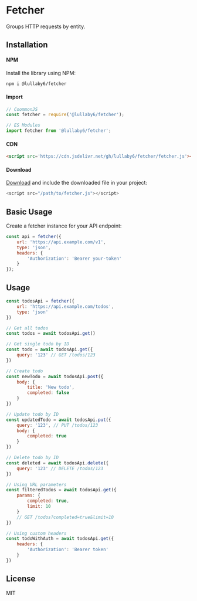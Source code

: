 # Fetcher

Groups HTTP requests by entity.

## Installation

#### NPM

Install the library using NPM:

```bash
npm i @lullaby6/fetcher
```

#### Import

```js
// CoommonJS
const fetcher = require('@lullaby6/fetcher');

// ES Modules
import fetcher from '@lullaby6/fetcher';
```

#### CDN

```html
<script src='https://cdn.jsdelivr.net/gh/lullaby6/fetcher/fetcher.js'></script>
```

#### Download

<a href="https://cdn.jsdelivr.net/gh/lullaby6/fetcher/fetcher.js" target="_blank">Download</a> and include the downloaded file in your project:

```js
<script src="/path/to/fetcher.js"></script>
```

## Basic Usage

Create a fetcher instance for your API endpoint:

```js
const api = fetcher({
    url: 'https://api.example.com/v1',
    type: 'json',
    headers: {
        'Authorization': 'Bearer your-token'
    }
});
```

## Usage

```js
const todosApi = fetcher({
    url: 'https://api.example.com/todos',
    type: 'json'
})

// Get all todos
const todos = await todosApi.get()

// Get single todo by ID
const todo = await todosApi.get({
    query: '123' // GET /todos/123
})

// Create todo
const newTodo = await todosApi.post({
    body: {
        title: 'New todo',
        completed: false
    }
})

// Update todo by ID
const updatedTodo = await todosApi.put({
    query: '123', // PUT /todos/123
    body: {
        completed: true
    }
})

// Delete todo by ID
const deleted = await todosApi.delete({
    query: '123' // DELETE /todos/123
})

// Using URL parameters
const filteredTodos = await todosApi.get({
    params: {
        completed: true,
        limit: 10
    }
    // GET /todos?completed=true&limit=10
})

// Using custom headers
const todoWithAuth = await todosApi.get({
    headers: {
        'Authorization': 'Bearer token'
    }
})
```

## License

MIT